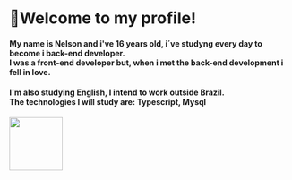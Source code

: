 <h1>👋Welcome to my profile!</h1>  

<h4>
My name is Nelson and i've 16 years old, i´ve studyng every day to become i back-end developer. <br>
I was a front-end developer but, when i met the back-end development i fell in love. <br>
</h4> 

<h4>
I'm also studying English, I intend to work outside Brazil. <br> 
The technologies I will study are: Typescript, Mysql
</h4>

<img src="https://user-images.githubusercontent.com/89428967/200963694-27c05c10-c936-4dfa-b4dc-c22e47c3888a.gif" width="95" height="95">
